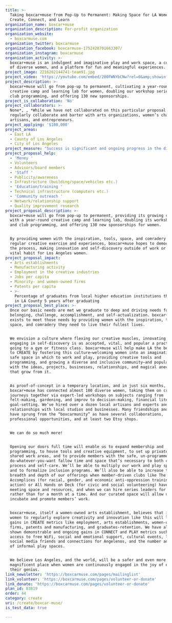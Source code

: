 ```yaml
---
title: >-
  Taking boxcar+muse from Pop-Up to Permanent: Making Space for LA Women to
  Create, Connect, and Learn
organization_name: boxcar+muse
organization_description: For-profit organization
organization_website:
  - boxcarmuse.com
organization_twitter: boxcarmuse
organization_facebook: boxcarmuse-1752428701663307/
organization_instagram: boxcarmuse
organization_activity: >-
  boxcar+muse is an indulgent and imaginative play and work space, a connector
  of diverse women, and a platform for fun and meaningful experiences.
project_image: 2216202144741-team91.jpg
project_video: 'https://youtube.com/embed/200FWNYbCNw?rel=0&amp;showinfo=0'
project_description: >-
  boxcar+muse will go from pop-up to permanent, cultivating a year-round
  creative camp and learning lab for women, doubling our workshop series and
  club programming, and offering 130 new sponsorships.
project_is_collaboration: 'No'
project_collaborators: >-
  None*, , *While we have not collaborated on this particular proposal we
  regularly collaborate and barter with arts organizations, women’s charities,
  artisans, and entrepreneurs.
project_applying: '$100,000'
project_areas:
  - East LA
  - County of Los Angeles
  - City of Los Angeles
project_measure: "Success is significant and ongoing progress in the direction of our vision: to provide every woman with the inspiration, tools, space, and comradery she needs to live her fullest life. We measure it using an expanded form of the following dashboard:\n\nQuantitative\no\tMembers, participants\no\tMember retention\no\tReferrals\no\tActive sponsorships (20% min.)\no\tWomen we employ/contract\no\tWeb site visits converted to live visits\no\tVolunteer hours\no\tMembers within 5, 10, and 25 miles\n\nQualitative\no\tTestimonials\no\tMember-driven clubs\no\tProjects, businesses, collaborations, and hires “born in the boxcar”\no\tComparison of diversity index to local demographics\no\tPartnerships with local orgs\no\tRelationships formed\n\nWe use interview, survey, discussion, observation, and web analytics to collect data, allowing us to measure numbers but also to capture the relationships, emotion, and stories that are such strong indicators of our success.\n\nTake the bookkeeper who visits two or three times a month: she reads or builds something; she has easy conversation unrelated to work or family and even tells someone her middle name, unused since marriage; she leaves feeling healthy-minded and joyful. She doesn’t start a company or singing lessons, or write a memoir. She isn’t on a dashboard. But she’s also a success story. Because the process of creating or having a hobby “for its own sake” has healthy and transformative results, and ripple effects from a healthy community can spread across a city and beyond…"
project_proposal_help:
  - 'Money '
  - Volunteers
  - Advisors/board members
  - 'Staff '
  - Publicity/awareness
  - Infrastructure (building/space/vehicles etc.)
  - 'Education/training '
  - Technical infrastructure (computers etc.)
  - 'Community outreach '
  - Network/relationship support
  - Quality improvement research
project_proposal_description: >-
  boxcar+muse will go from pop-up to permanent, providing its growing community
  with a year-round creative camp and learning lab, doubling its workshop series
  and club programming, and offering 130 new sponsorships for women. 


  By providing women with the inspiration, tools, space, and comradery for
  regular creative exercise and experiences, boxcar+muse hopes to democratize
  the process, making innovation and self-discovery outside of work or family a
  vital habit for Los Angeles women.
project_proposal_impact:
  - Arts establishments
  - Manufacturing activity
  - Employment in the creative industries
  - Jobs per capita
  - Minority- and women-owned firms
  - Patents per capita
  - >-
    Percentage of graduates from local higher education institutions that remain
    in LA County 5 years after graduating
project_proposal_best_place: >-
  Once our basic needs are met we graduate to deep and driving needs for
  belonging, challenge, accomplishment, and self-actualization. boxcar+muse
  exists to meet those needs by providing women with the inspiration, tools,
  space, and comradery they need to live their fullest lives.


  We envision a culture where flexing our creative muscles, innovating, and
  engaging in self-discovery is as accepted, vital, and popular a practice as is
  going to a gym or fitness class. boxcar+muse will help make LA the best place
  to CREATE by fostering this culture—welcoming women into an imaginative and
  safe space in which to work and play, providing creative tools and
  programming, and growing a diverse and inclusive community—and populating LA
  with the ideas, projects, businesses, relationships, and magical anecdotes
  that grow from it.


  As proof-of-concept in a temporary location, and in just six months,
  boxcar+muse has connected almost 100 diverse women, taking them on creative
  journeys together via expert-led workshops on subjects ranging from
  felt-making, gardening, and improv to decision-making, financial literacy, and
  goal-setting. We’ve hired over a dozen local artisans and experts and forged
  relationships with local studios and businesses. Many friendships and barters
  have sprung from the “boxcarmunity” as have several collaborations,
  professional opportunities, and at least two Etsy shops.


  We can do so much more!


  Opening our doors full time will enable us to expand membership and
  programming, to house tools and creative equipment, to set up private and
  shared work areas, and to provide members with the safe, un-programmed,
  do-whatever-you-want fallow time and space that’s necessary to both creative
  process and self-care. We’ll be able to multiply our work and play sponsorship
  and to formalize inclusion programs. We’ll also be able to increase the
  breadth and depth of our offerings when member-driven clubs like The
  Accomplices (for racial, gender, and economic anti-oppression training and
  action) or All Hands on Deck (for civic and social volunteering) have regular
  meeting space and resources, and when we can hire series leaders for the year
  rather than for a month at a time. And our curated space will allow us to both
  incubate and promote members’ work.


  boxcar+muse, itself a women-owned arts establishment, believes that inspiring
  women to regularly explore creativity and innovation like this will lead to
  gains in CREATE metrics like employment, arts establishments, women-owned
  firms, patents and manufacturing, and graduates-retention. We have already
  shown demonstrable and ongoing gains in CONNECT and PLAY metrics such as
  access to free WiFi, social and emotional support, cultural events, local
  social media friends and connections for Angelenos, and the number and quality
  of informal play spaces.


  We believe Los Angeles, and the world, will be a safer and even more
  magnificent place when women are continuously engaged in the joy of exercising
  their genius.
link_newsletter: 'https://boxcarmuse.com/pages/mailinglist'
link_volunteer: 'https://boxcarmuse.com/pages/volunteer-or-donate'
link_donate: 'https://boxcarmuse.com/pages/volunteer-or-donate'
plan_id: 83819
order: 44
category: create
uri: /create/boxcar-muse/
is_test_data: true

---
```

